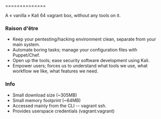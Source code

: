 ==============

A « vanilla » Kali 64 vagrant box, without any tools on it.

### Raison d'être
* Keep your pentesting/hacking environment clean, separate from your main system.
* Automate boring tasks; manage your configuration files with Puppet/Chef.
* Open up the tools; ease security software development using Kali. 
* Empower users; forces us to understand what tools we use, what workflow we like, what features we need.

### Info
* Small download size (~305MB) 
* Small memory footprint (~64MB)
* Accessed mainly from the CLI -- vagrant ssh.
* Provides userspace credentials (vagrant:vagrant)
